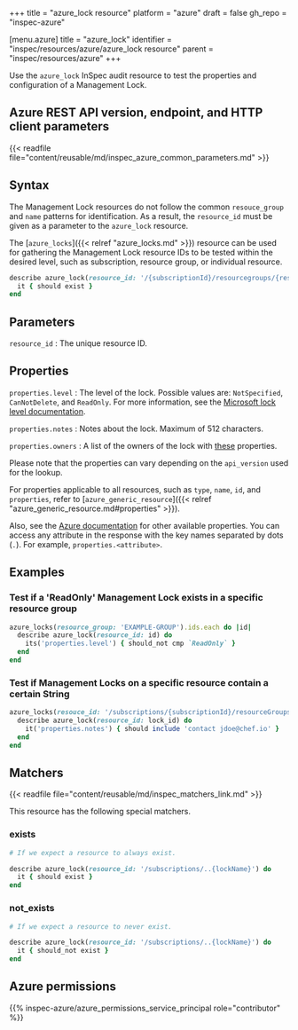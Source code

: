 +++
title = "azure_lock resource"
platform = "azure"
draft = false
gh_repo = "inspec-azure"

[menu.azure]
title = "azure_lock"
identifier = "inspec/resources/azure/azure_lock resource"
parent = "inspec/resources/azure"
+++

Use the `azure_lock` InSpec audit resource to test the properties and configuration of a Management Lock.

## Azure REST API version, endpoint, and HTTP client parameters

{{< readfile file="content/reusable/md/inspec_azure_common_parameters.md" >}}

## Syntax

The Management Lock resources do not follow the common `resouce_group` and `name` patterns for identification. As a result, the `resource_id` must be given as a parameter to the `azure_lock` resource.

The [`azure_locks`]({{< relref "azure_locks.md" >}}) resource can be used for gathering the Management Lock resource IDs to be tested within the desired level, such as subscription, resource group, or individual resource.

```ruby
describe azure_lock(resource_id: '/{subscriptionId}/resourcegroups/{resourceGroupName}/providers/{resourceProviderNamespace}/{parentResourcePath}/{resourceType}/{resourceName}/providers/Microsoft.Authorization/locks/{lockName}') do
  it { should exist }
end
```

## Parameters

`resource_id`
: The unique resource ID.

## Properties

`properties.level`
: The level of the lock. Possible values are: `NotSpecified`, `CanNotDelete`, and `ReadOnly`. For more information, see the [Microsoft lock level documentation](https://docs.microsoft.com/en-us/rest/api/resources/managementlocks/getatresourcelevel#locklevel).

`properties.notes`
: Notes about the lock. Maximum of 512 characters.

`properties.owners`
: A list of the owners of the lock with [these](https://docs.microsoft.com/en-us/rest/api/resources/managementlocks/getatresourcelevel#managementlockowner) properties.

Please note that the properties can vary depending on the `api_version` used for the lookup.

For properties applicable to all resources, such as `type`, `name`, `id`, and `properties`, refer to [`azure_generic_resource`]({{< relref "azure_generic_resource.md#properties" >}}).

Also, see the [Azure documentation](https://docs.microsoft.com/en-us/rest/api/resources/managementlocks/getatresourcelevel#managementlockobject) for other available properties. You can access any attribute in the response with the key names separated by dots (`.`). For example, `properties.<attribute>`.

## Examples

### Test if a 'ReadOnly' Management Lock exists in a specific resource group

```ruby
azure_locks(resource_group: 'EXAMPLE-GROUP').ids.each do |id|
  describe azure_lock(resource_id: id) do
    its('properties.level') { should_not cmp `ReadOnly` }
  end
end
```

### Test if Management Locks on a specific resource contain a certain String

```ruby
azure_locks(resouce_id: '/subscriptions/{subscriptionId}/resourceGroups/{resourceGroup}/providers/Microsoft.Compute/virtualMachines/{vmName}').ids.each do |lock_id|
  describe azure_lock(resource_id: lock_id) do
    it('properties.notes') { should include 'contact jdoe@chef.io' }
  end
end
```

## Matchers

{{< readfile file="content/reusable/md/inspec_matchers_link.md" >}}

This resource has the following special matchers.

### exists

```ruby
# If we expect a resource to always exist.

describe azure_lock(resource_id: '/subscriptions/..{lockName}') do
  it { should exist }
end
```

### not_exists

```ruby
# If we expect a resource to never exist.

describe azure_lock(resource_id: '/subscriptions/..{lockName}') do
  it { should_not exist }
end
```

## Azure permissions

{{% inspec-azure/azure_permissions_service_principal role="contributor" %}}
